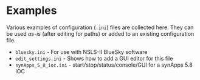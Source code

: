 # Examples

Various examples of configuration (`.ini`) files are collected here.
They can be used *as-is* (after editing for paths) or added to an
existing configuration file.

* `bluesky.ini` - For use with NSLS-II BlueSky software
* `edit_settings.ini` - Shows how to add a GUI editor for this file
* `synApps_5_8_ioc.ini` - start/stop/status/console/GUI for a synApps 5.8 IOC
